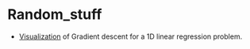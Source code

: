# Random_stuff

* [Visualization](https://github.com/ShunChi100/Random_stuff/blob/master/Visualization_GD_for_1D_lr.ipynb) of Gradient descent for a 1D linear regression problem.
